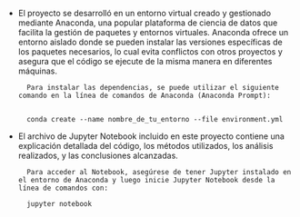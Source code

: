 - El proyecto se desarrolló en un entorno virtual creado y gestionado mediante Anaconda, una popular plataforma de ciencia de datos que facilita la gestión de paquetes y entornos virtuales. Anaconda ofrece un entorno aislado donde se pueden instalar las versiones específicas de los paquetes necesarios, lo cual evita conflictos con otros proyectos y asegura que el código se ejecute de la misma manera en diferentes máquinas.

        Para instalar las dependencias, se puede utilizar el siguiente comando en la línea de comandos de Anaconda (Anaconda Prompt):


        conda create --name nombre_de_tu_entorno --file environment.yml

- El archivo de Jupyter Notebook incluido en este proyecto contiene una explicación detallada del código, los métodos utilizados, los análisis realizados, y las conclusiones alcanzadas. 

        Para acceder al Notebook, asegúrese de tener Jupyter instalado en el entorno de Anaconda y luego inicie Jupyter Notebook desde la línea de comandos con:

        jupyter notebook